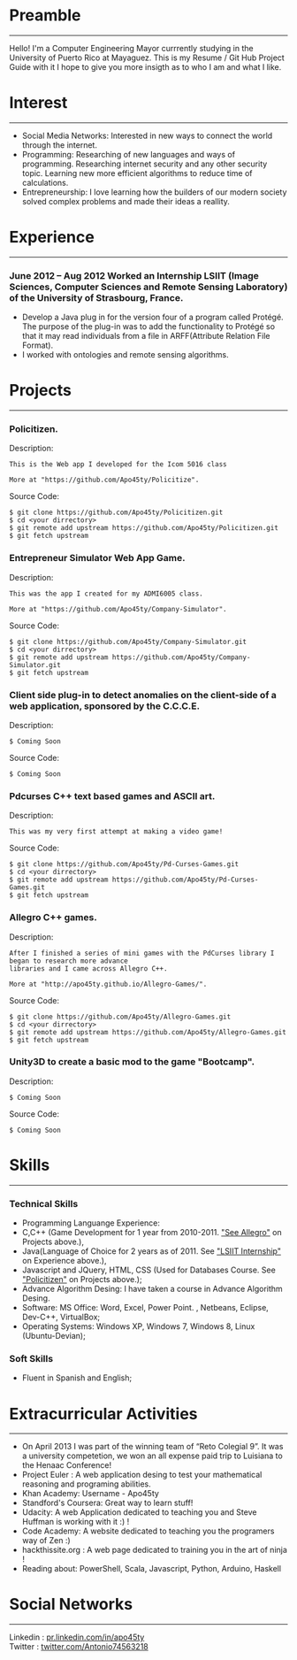 # Preamble
***
Hello! I'm a Computer Engineering Mayor currrently studying in the University of Puerto Rico at Mayaguez.  This is my Resume / Git Hub Project Guide with it I hope to give you more insigth as to who I am and what I like. 


# Interest
***
* Social Media Networks: Interested in new ways to connect the world through the internet.
* Programming: Researching of new languages and ways of programming. Researching internet security and any other security topic. Learning new more efficient algorithms to reduce time of calculations.
* Entrepreneurship: I love learning how the builders of our modern society solved complex problems and made their ideas a reallity.

# Experience 
***
### <div name="LSIIT"></div>June 2012 – Aug 2012 Worked an Internship LSIIT (Image Sciences, Computer Sciences and Remote Sensing Laboratory) of the University of Strasbourg, France.
* Develop a Java plug in for the version four of a program called Protégé. The purpose of the plug-in was to add the functionality to Protégé so that it may read individuals from a file in ARFF(Attribute Relation File Format).
* I worked with ontologies and remote sensing algorithms.


# Projects
***


### <div name="Policitizen"></div>Policitizen.
  Description:
```
This is the Web app I developed for the Icom 5016 class 

More at "https://github.com/Apo45ty/Policitize".
```
  Source Code:
```
$ git clone https://github.com/Apo45ty/Policitizen.git
$ cd <your dirrectory>
$ git remote add upstream https://github.com/Apo45ty/Policitizen.git
$ git fetch upstream
```

### Entrepreneur Simulator Web App Game.
  Description:
```
This was the app I created for my ADMI6005 class.

More at "https://github.com/Apo45ty/Company-Simulator".
```
  Source Code:
```
$ git clone https://github.com/Apo45ty/Company-Simulator.git
$ cd <your dirrectory>
$ git remote add upstream https://github.com/Apo45ty/Company-Simulator.git
$ git fetch upstream
```


### Client side plug-in to detect anomalies on the client-side of a web application, sponsored by the C.C.C.E. 
  Description:
```
$ Coming Soon 
```
  Source Code:
```
$ Coming Soon 
```

### Pdcurses C++ text based games and ASCII art.
  Description:
```
This was my very first attempt at making a video game!
```
  Source Code:
```
$ git clone https://github.com/Apo45ty/Pd-Curses-Games.git
$ cd <your dirrectory>
$ git remote add upstream https://github.com/Apo45ty/Pd-Curses-Games.git
$ git fetch upstream
```


### <div name="Allegro"></div>Allegro C++ games. 
 Description:
```
After I finished a series of mini games with the PdCurses library I began to research more advance 
libraries and I came across Allegro C++. 

More at "http://apo45ty.github.io/Allegro-Games/".
```
  Source Code:
```
$ git clone https://github.com/Apo45ty/Allegro-Games.git
$ cd <your dirrectory>
$ git remote add upstream https://github.com/Apo45ty/Allegro-Games.git
$ git fetch upstream
```

###  Unity3D  to create a basic mod to the game "Bootcamp".
  Description:
```
$ Coming Soon 
```
  Source Code:
```
$ Coming Soon 
```

# Skills 
***
### Technical Skills 
* Programming Languange Experience: 
* C,C++ (Game Development for 1 year from 2010-2011. <a href='#Allegro'>"See Allegro"</a> on Projects above.), 
* Java(Language of Choice for 2 years as of 2011. See <a href='#LSIIT'>"LSIIT Internship"</a> on Experience above.), 
* Javascript and JQuery, HTML, CSS (Used for Databases Course. See <a href='#Policitizen'>"Policitizen"</a> on Projects above.);
* Advance Algorithm Desing: I have taken a course in Advance Algorithm Desing.
* Software: MS Office: Word, Excel, Power Point. , Netbeans, Eclipse, Dev-C++, VirtualBox;
* Operating Systems: Windows XP, Windows 7, Windows 8, Linux (Ubuntu-Devian);

### Soft Skills
* Fluent in Spanish and English;


# Extracurricular Activities
***
* On April 2013 I was part of the winning team of “Reto Colegial 9”. It was a university competetion, we won an all expense paid trip to Luisiana to the Henaac Conference!
* Project Euler : A web application desing to test your mathematical reasoning and programing abilities. 
* Khan Academy: Username - Apo45ty
* Standford's Coursera: Great way to learn stuff!
* Udacity: A web Application dedicated to teaching you and Steve Huffman is working with it :) !
* Code Academy: A website dedicated to teaching you the programers way of Zen :)
* hackthissite.org : A web page dedicated to training you in the art of ninja !
* Reading about: PowerShell, Scala, Javascript, Python, Arduino, Haskell

# Social Networks
*** 
Linkedin : <a href="https://pr.linkedin.com/in/apo45ty">pr.linkedin.com/in/apo45ty </a><br/>
Twitter : <a href="https://twitter.com/Antonio74563218">twitter.com/Antonio74563218</a><br/>
